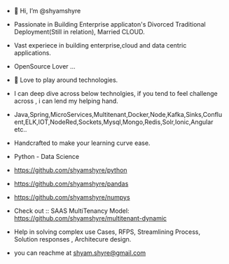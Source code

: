 - 👋 Hi, I’m @shyamshyre
- Passionate in Building Enterprise applicaton's Divorced Traditional Deployment(Still in relation), Married CLOUD.
- Vast experiece in building enterprise,cloud and data centric applications.
- OpenSource Lover ...
- 👀 Love to play around technologies.
- I can deep dive across below technolgies, if you tend to feel challenge across , i can lend my helping hand.
- Java,Spring,MicroServices,Multitenant,Docker,Node,Kafka,Sinks,Confluent,ELK,IOT,NodeRed,Sockets,Mysql,Mongo,Redis,Solr,Ionic,Angular etc..

- Handcrafted to make your learning curve ease.
- Python - Data Science
- https://github.com/shyamshyre/python
- https://github.com/shyamshyre/pandas
- https://github.com/shyamshyre/numpys

- Check out :: SAAS MultiTenancy Model:  https://github.com/shyamshyre/multitenant-dynamic

- Help in solving complex use Cases, RFPS, Streamlining Process, Solution responses , Architecure design.
- you can reachme at shyam.shyre@gmail.com

